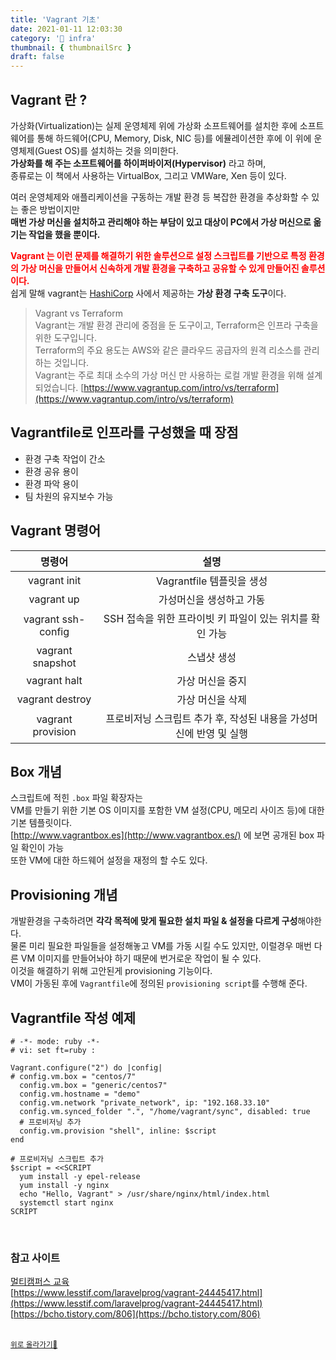 ```yaml
---
title: 'Vagrant 기초'
date: 2021-01-11 12:03:30
category: '🧱 infra'
thumbnail: { thumbnailSrc }
draft: false
---
```


## Vagrant 란 ?

가상화(Virtualization)는 실제 운영체제 위에 가상화 소프트웨어를 설치한 후에 소프트웨어를 통해 하드웨어(CPU, Memory, Disk, NIC 등)를 에뮬레이션한 후에 이 위에 운영체제(Guest OS)를 설치하는 것을 의미한다.  
**가상화를 해 주는 소프트웨어를 하이퍼바이저(Hypervisor)** 라고 하며,  
종류로는 이 책에서 사용하는 VirtualBox, 그리고 VMWare, Xen 등이 있다.

여러 운영체제와 애플리케이션을 구동하는 개발 환경 등 복잡한 환경을 추상화할 수 있는 좋은 방법이지만  
**매번 가상 머신을 설치하고 관리해야 하는 부담이 있고 대상이 PC에서 가상 머신으로 옮기는 작업을 했을 뿐이다.**

<b style="color:red">Vagrant 는 이런 문제를 해결하기 위한 솔루션으로 설정 스크립트를 기반으로 특정 환경의 가상 머신을 만들어서 신속하게 개발 환경을 구축하고 공유할 수 있게 만들어진 솔루션이다.</b>  
쉽게 말해 vagrant는 [HashiCorp](https://www.vagrantup.com/) 사에서 제공하는 **가상 환경 구축 도구**이다.

> Vagrant vs Terraform  
> Vagrant는 개발 환경 관리에 중점을 둔 도구이고, Terraform은 인프라 구축을위한 도구입니다.  
> Terraform의 주요 용도는 AWS와 같은 클라우드 공급자의 원격 리소스를 관리하는 것입니다.  
> Vagrant는 주로 최대 소수의 가상 머신 만 사용하는 로컬 개발 환경을 위해 설계되었습니다.
> [https://www.vagrantup.com/intro/vs/terraform](https://www.vagrantup.com/intro/vs/terraform)

## Vagrantfile로 인프라를 구성했을 때 장점

- 환경 구축 작업이 간소
- 환경 공유 용이
- 환경 파악 용이
- 팀 차원의 유지보수 가능

## Vagrant 명령어

|       명령어       |                                설명                                |
| :----------------: | :----------------------------------------------------------------: |
|    vagrant init    |                     Vagrantfile 템플릿을 생성                      |
|     vagrant up     |                      가성머신을 생성하고 가동                      |
| vagrant ssh-config |      SSH 접속을 위한 프라이빗 키 파일이 있는 위치를 확인 가능      |
|  vagrant snapshot  |                            스냅샷 생성                             |
|    vagrant halt    |                          가상 머신을 중지                          |
|  vagrant destroy   |                          가상 머신을 삭제                          |
| vagrant provision  | 프로비저닝 스크립트 추가 후, 작성된 내용을 가성머신에 반영 및 실행 |

## Box 개념

스크립트에 적힌 `.box` 파일 확장자는  
VM를 만들기 위한 기본 OS 이미지를 포함한 VM 설정(CPU, 메모리 사이즈 등)에 대한 기본 템플릿이다.  
[http://www.vagrantbox.es](http://www.vagrantbox.es/) 에 보면 공개된 box 파일 확인이 가능  
또한 VM에 대한 하드웨어 설정을 재정의 할 수도 있다.

## Provisioning 개념

개발환경을 구축하려면 **각각 목적에 맞게 필요한 설치 파일 & 설정을 다르게 구성**해야한다.  
물론 미리 필요한 파일들을 설정해놓고 VM를 가동 시킬 수도 있지만, 이럴경우 매번 다른 VM 이미지를 만들어놔야 하기 때문에 번거로운 작업이 될 수 있다.  
이것을 해결하기 위해 고안된게 provisioning 기능이다.  
VM이 가동된 후에 `Vagrantfile`에 정의된 `provisioning script`를 수행해 준다.

## Vagrantfile 작성 예제

```vagrant
# -*- mode: ruby -*-
# vi: set ft=ruby :

Vagrant.configure("2") do |config|
# config.vm.box = "centos/7"
  config.vm.box = "generic/centos7"
  config.vm.hostname = "demo"
  config.vm.network "private_network", ip: "192.168.33.10"
  config.vm.synced_folder ".", "/home/vagrant/sync", disabled: true
  # 프로비저닝 추가
  config.vm.provision "shell", inline: $script
end

# 프로비저닝 스크립트 추가
$script = <<SCRIPT
  yum install -y epel-release
  yum install -y nginx
  echo "Hello, Vagrant" > /usr/share/nginx/html/index.html
  systemctl start nginx
SCRIPT
```

<br />

### 참고 사이트

[멀티캠퍼스 교육](#)  
[https://www.lesstif.com/laravelprog/vagrant-24445417.html](https://www.lesstif.com/laravelprog/vagrant-24445417.html)  
[https://bcho.tistory.com/806](https://bcho.tistory.com/806)

<br />
<a href='#'><small class='up-button'>위로 올라가기💨</small></a>
<br />
